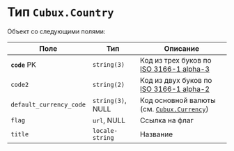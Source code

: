 Тип `Cubux.Country`
===================

Объект со следующими полями:

Поле                    | Тип               | Описание
----------------------- | ----------------- | --------
**`code`** PK           | `string(3)`       | Код из трех буков по [ISO 3166-1 alpha-3][iso-country-3]
`code2`                 | `string(2)`       | Код из двух буков по [ISO 3166-1 alpha-2][iso-country-2]
`default_currency_code` | `string(3)`, NULL | Код основной валюты (см. [`Cubux.Currency`][Cubux.Currency])
`flag`                  | `url`, NULL       | Ссылка на флаг
`title`                 | `locale-string`   | Название


[iso-country-3]: https://en.wikipedia.org/wiki/ISO_3166-1_alpha-3 "ISO 3166-1 alpha-3"
[iso-country-2]: https://en.wikipedia.org/wiki/ISO_3166-1_alpha-2 "ISO 3166-1 alpha-2"
[Cubux.Currency]: currency.md
